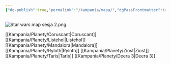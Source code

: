 ```yaml
---
{"dg-publish":true,"permalink":"/kampania/mapa/","dgPassFrontmatter":true}
---
```


![Star wars map sesja 2.png](/img/user/6%20Obrazy/Star%20wars%20map%20sesja%202.png)

[[Kampania/Planety/Coruscant\|Coruscant]]
[[Kampania/Planety/Listehol\|Listehol]]
[[Kampania/Planety/Mandalora\|Mandalora]]
[[Kampania/Planety/Ryloth\|Ryloth]]
[[Kampania/Planety/Ziost\|Ziost]]
[[Kampania/Planety/Taris\|Taris]]
[[Kampania/Planety/Deera 3\|Deera 3]]
